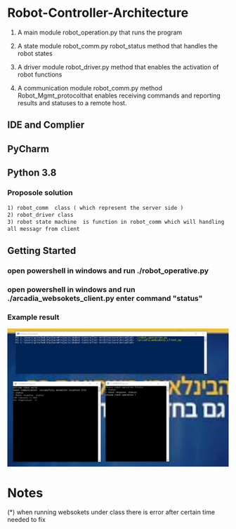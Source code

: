 # Robot-Controller-Architecture
 1) A main module  robot_operation.py that runs the program
 
 2) A state module robot_comm.py robot_status method  that handles the robot states
 
 3) A driver module robot_driver.py method that enables the activation of robot functions
 
 4) A communication module robot_comm.py  method  Robot_Mgmt_protocolthat enables receiving commands and reporting results 
	and statuses to a remote host.

## IDE and Complier
   ## PyCharm
   ## Python 3.8

		
### Proposole solution
    1) robot_comm  class ( which represent the server side )
    2) robot_driver class
    3) robot state machine  is function in robot_comm which will handling all messagr from client 

## Getting Started
### open powershell in  windows  and run ./robot_operative.py 
### open powershell in  windows  and run ./arcadia_websokets_client.py enter command  "status" 
### Example result 
![](/images/view_wesokets.png)
# Notes
 (*)  when running websokets  under class there is error  after certain time  needed to  fix 


